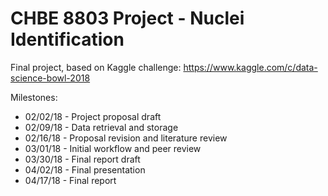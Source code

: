 # CHBE 8803 Project - Nuclei Identification

Final project, based on Kaggle challenge: https://www.kaggle.com/c/data-science-bowl-2018

Milestones:
* 02/02/18 - Project proposal draft
* 02/09/18 - Data retrieval and storage 
* 02/16/18 - Proposal revision and literature review 
* 03/01/18 - Initial workflow and peer review 
* 03/30/18 - Final report draft 
* 04/02/18 - Final presentation
* 04/17/18 - Final report 
